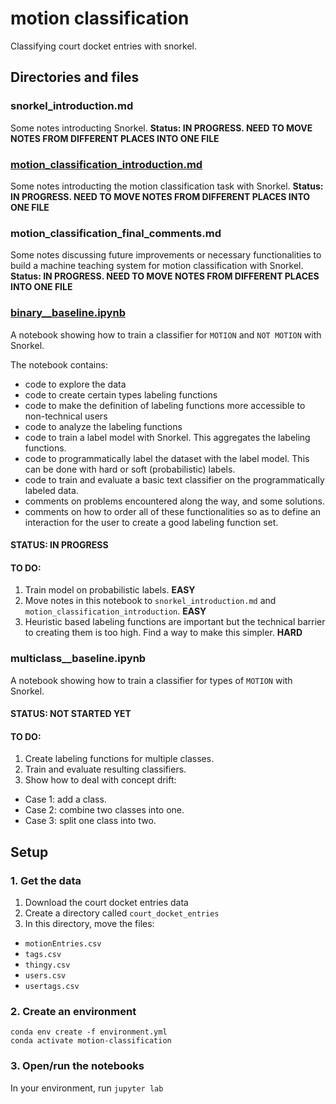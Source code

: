 # motion classification
Classifying court docket entries with snorkel.

## Directories and files

### snorkel_introduction.md
Some notes introducting Snorkel.
**Status: IN PROGRESS. NEED TO MOVE NOTES FROM DIFFERENT PLACES INTO ONE FILE**

### [motion_classification_introduction.md](https://github.com/simon-benigeri/machine-teaching-literature/blob/main/motion%20classification/motion_classification_introduction.md)
Some notes introducting the motion classification task with Snorkel.
**Status: IN PROGRESS. NEED TO MOVE NOTES FROM DIFFERENT PLACES INTO ONE FILE**

### motion_classification_final_comments.md
Some notes discussing future improvements or necessary functionalities to build a machine teaching system for motion classification with Snorkel. 
**Status: IN PROGRESS. NEED TO MOVE NOTES FROM DIFFERENT PLACES INTO ONE FILE**

### [binary__baseline.ipynb](https://github.com/simon-benigeri/machine-teaching-literature/blob/main/motion%20classification/binary__baseline.ipynb)

A notebook showing how to train a classifier for `MOTION` and `NOT MOTION` with Snorkel.

The notebook contains:
  - code to explore the data
  - code to create certain types labeling functions
  - code to make the definition of labeling functions more accessible to non-technical users
  - code to analyze the labeling functions
  - code to train a label model with Snorkel. This aggregates the labeling functions.
  - code to programmatically label the dataset with the label model. This can be done with hard or soft (probabilistic) labels.
  - code to train and evaluate a basic text classifier on the programmatically labeled data.
  - comments on problems encountered along the way, and some solutions.
  - comments on how to order all of these functionalities so as to define an interaction for the user to create a good labeling function set.

#### STATUS: IN PROGRESS

#### TO DO:
1. Train model on probabilistic labels. **EASY**
2. Move notes in this notebook to `snorkel_introduction.md` and `motion_classification_introduction`. **EASY**
3. Heuristic based labeling functions are important but the technical barrier to creating them is too high. Find a way to make this simpler. **HARD**


### multiclass__baseline.ipynb
A notebook showing how to train a classifier for types of `MOTION` with Snorkel.

#### STATUS: NOT STARTED YET
#### TO DO:
1. Create labeling functions for multiple classes.
2. Train and evaluate resulting classifiers.
3. Show how to deal with concept drift:
  - Case 1: add a class.
  - Case 2: combine two classes into one.
  - Case 3: split one class into two.

## Setup

### 1. Get the data
1. Download the court docket entries data
2. Create a directory called `court_docket_entries`
3. In this directory, move the files:
  - `motionEntries.csv`
  - `tags.csv`
  - `thingy.csv`
  - `users.csv`
  - `usertags.csv`

### 2. Create an environment
```
conda env create -f environment.yml
conda activate motion-classification
```

### 3. Open/run the notebooks
In your environment, run `jupyter lab`

